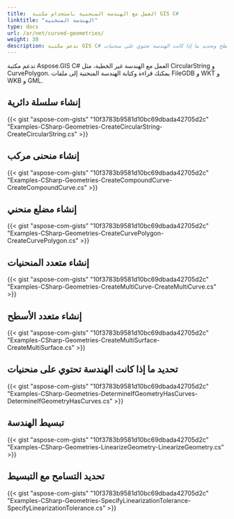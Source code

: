 ```yaml
---
title:  العمل مع الهندسة المنحنية باستخدام مكتبة GIS C#‎
linktitle: "الهندسة المنحنية"
type: docs
url: /ar/net/curved-geometries/
weight: 30
description: تدعم مكتبة GIS C#‎ العمل مع الهندسة غير الخطية، وإنشاء سلسلة دائرية ومنحنى مركب ومضلع منحني ومتعدد المنحنيات ومتعدد الأسطح وتحديد ما إذا كانت الهندسة تحتوي على منحنيات.
---
```


تدعم مكتبة Aspose.GIS C#‎ العمل مع الهندسة غير الخطية، مثل CircularString و CurvePolygon. يمكنك قراءة وكتابة الهندسة المنحنية إلى ملفات FileGDB و WKT و WKB و GML.

## **إنشاء سلسلة دائرية**
{{< gist "aspose-com-gists" "10f3783b9581d10bc69dbada42705d2c" "Examples-CSharp-Geometries-CreateCircularString-CreateCircularString.cs" >}}
## **إنشاء منحنى مركب**
{{< gist "aspose-com-gists" "10f3783b9581d10bc69dbada42705d2c" "Examples-CSharp-Geometries-CreateCompoundCurve-CreateCompoundCurve.cs" >}}
## **إنشاء مضلع منحني**
{{< gist "aspose-com-gists" "10f3783b9581d10bc69dbada42705d2c" "Examples-CSharp-Geometries-CreateCurvePolygon-CreateCurvePolygon.cs" >}}
## **إنشاء متعدد المنحنيات**
{{< gist "aspose-com-gists" "10f3783b9581d10bc69dbada42705d2c" "Examples-CSharp-Geometries-CreateMultiCurve-CreateMultiCurve.cs" >}}
## **إنشاء متعدد الأسطح**
{{< gist "aspose-com-gists" "10f3783b9581d10bc69dbada42705d2c" "Examples-CSharp-Geometries-CreateMultiSurface-CreateMultiSurface.cs" >}}
## **تحديد ما إذا كانت الهندسة تحتوي على منحنيات**
{{< gist "aspose-com-gists" "10f3783b9581d10bc69dbada42705d2c" "Examples-CSharp-Geometries-DetermineIfGeometryHasCurves-DetermineIfGeometryHasCurves.cs" >}}
## **تبسيط الهندسة**
{{< gist "aspose-com-gists" "10f3783b9581d10bc69dbada42705d2c" "Examples-CSharp-Geometries-LinearizeGeometry-LinearizeGeometry.cs" >}}
## **تحديد التسامح مع التبسيط**
{{< gist "aspose-com-gists" "10f3783b9581d10bc69dbada42705d2c" "Examples-CSharp-Geometries-SpecifyLinearizationTolerance-SpecifyLinearizationTolerance.cs" >}}
